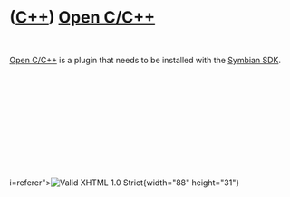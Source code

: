 



 

 

 

 

 

([C++](Cpp.md)) [Open C/C++](CppOpenCpp.md)
=============================================

 

[Open C/C++](CppOpenCpp.md) is a plugin that needs to be installed with
the [Symbian SDK](CppSymbianSdk.md).

 

 

 

 

 





 




i=referer"&gt;![Valid XHTML 1.0 Strict](valid-xhtml10.png){width="88"
height="31"}
